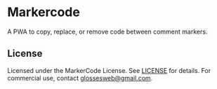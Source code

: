 # Markercode

A PWA to copy, replace, or remove code between comment markers.

## License
Licensed under the MarkerCode License. See [LICENSE](LICENSE) for details. For commercial use, contact [glossesweb@gmail.com](mailto:glossesweb@gmail.com).
